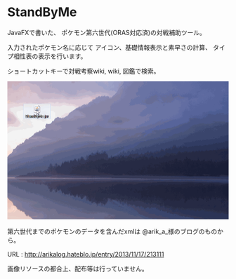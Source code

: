 # StandByMe
JavaFXで書いた、
ポケモン第六世代(ORAS対応済)の対戦補助ツール。

入力されたポケモン名に応じて
アイコン、基礎情報表示と素早さの計算、
タイプ相性表の表示を行います。

ショートカットキーで対戦考察wiki, wiki, 図鑑で検索。

![image_alt_text](https://github.com/KingC100/StandByMe/blob/master/aiee.gif?raw=true)

第六世代までのポケモンのデータを含んだxmlは
@arik_a_様のブログのものから。

URL : http://arikalog.hateblo.jp/entry/2013/11/17/213111

画像リソースの都合上、配布等は行っていません。
